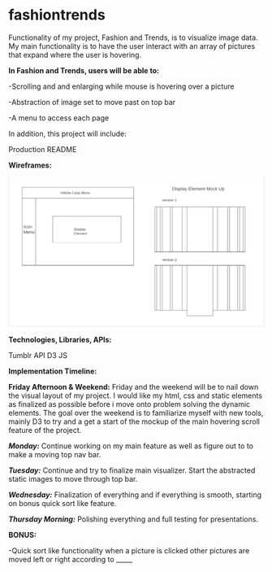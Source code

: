 # fashiontrends
Functionality of my project, Fashion and Trends, is to visualize image data. My main functionality is to have the user interact with an array of pictures that expand where the user is hovering.




__In Fashion and Trends, users will be able to:__

-Scrolling and and enlarging while mouse is hovering over a picture

-Abstraction of image set to move past on top bar

-A menu to access each page

In addition, this project will include:

Production README



__Wireframes:__

![wireframe image](assets/wireframe.png)



__Technologies, Libraries, APIs:__

Tumblr API
D3 JS




__Implementation Timeline:__

__Friday Afternoon & Weekend:__
Friday and the weekend will be to nail down the visual layout of my project. I would like my html, css and static elements as finalized as possible before i move onto problem solving the dynamic elements. 
The goal over the weekend is to familiarize myself with new tools, mainly D3 to try and a get a start of the mockup of the main hovering scroll feature of the project.
 

***Monday:***
Continue working on my main feature as well as figure out to to make a moving top nav bar.

***Tuesday:***
Continue and try to finalize main visualizer. Start the abstracted static images to move through top bar.

***Wednesday:***
Finalization of everything and if everything is smooth, starting on bonus quick sort like feature.

***Thursday Morning:***
Polishing everything and full testing for presentations.


__BONUS:__

-Quick sort like functionality when a picture is clicked other pictures are moved left or right according to _____

